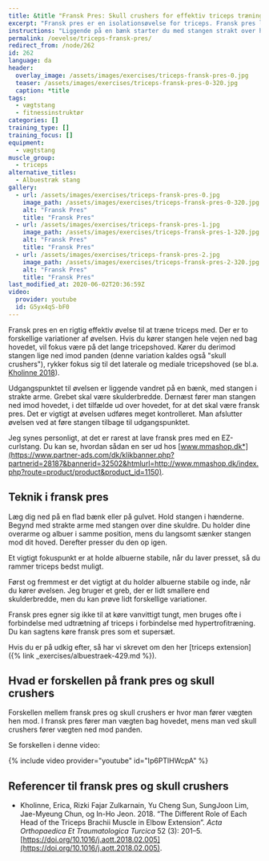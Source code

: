 ```yaml
---
title: &title "Fransk Pres: Skull crushers for effektiv triceps træning"
excerpt: "Fransk pres er en isolationsøvelse for triceps. Fransk pres laves vandret på en bænk eller på gulvet med en vægtstang eller håndvægte. Øvelsen kaldes også skull crushers i en variation."
instructions: "Liggende på en bænk starter du med stangen strakt over hovedet. Dernæst føres stangen ned bag hovedet eller mod panden, mens dine albuer bliver i nogenlunde samme position."
permalink: /oevelse/triceps-fransk-pres/
redirect_from: /node/262
id: 262
language: da
header:
  overlay_image: /assets/images/exercises/triceps-fransk-pres-0.jpg
  teaser: /assets/images/exercises/triceps-fransk-pres-0-320.jpg
  caption: *title
tags:
  - vægtstang
  - fitnessinstruktør
categories: []
training_type: [] 
training_focus: []
equipment:
  - vægtstang
muscle_group:
  - triceps
alternative_titles:
  - Albuestræk stang
gallery:
  - url: /assets/images/exercises/triceps-fransk-pres-0.jpg
    image_path: /assets/images/exercises/triceps-fransk-pres-0-320.jpg
    alt: "Fransk Pres"
    title: "Fransk Pres"
  - url: /assets/images/exercises/triceps-fransk-pres-1.jpg
    image_path: /assets/images/exercises/triceps-fransk-pres-1-320.jpg
    alt: "Fransk Pres"
    title: "Fransk Pres"
  - url: /assets/images/exercises/triceps-fransk-pres-2.jpg
    image_path: /assets/images/exercises/triceps-fransk-pres-2-320.jpg
    alt: "Fransk Pres"
    title: "Fransk Pres"
last_modified_at: 2020-06-02T20:36:59Z
video:
  provider: youtube
  id: G5yx4qS-bF0
---
```


Fransk pres en en rigtig effektiv øvelse til at træne triceps med. Der er to forskellige variationer af øvelsen. Hvis du kører stangen hele vejen ned bag hovedet, vil fokus være på det lange tricepshoved. Kører du derimod stangen lige ned imod panden (denne variation kaldes også "skull crushers"), rykker fokus sig til det laterale og mediale tricepshoved (se bl.a. [Kholinne 2018](https://pubmed.ncbi.nlm.nih.gov/29503079/)).

Udgangspunktet til øvelsen er liggende vandret på en bænk, med stangen i strakte arme. Grebet skal være skulderbredde. Dernæst fører man stangen ned imod hovedet, i det tilfælde ud over hovedet, for at det skal være fransk pres. Det er vigtigt at øvelsen udføres meget kontrolleret. Man afslutter øvelsen ved at føre stangen tilbage til udgangspunktet.

 Jeg synes personligt, at det er rarest at lave fransk pres med en EZ-curlstang. Du kan se, hvordan sådan en ser ud hos [www.mmashop.dk*](https://www.partner-ads.com/dk/klikbanner.php?partnerid=28187&bannerid=32502&htmlurl=http://www.mmashop.dk/index.php?route=product/product&product_id=1150).

## Teknik i fransk pres

Læg dig ned på en flad bænk eller på gulvet. Hold stangen i hænderne. Begynd med strakte arme med stangen over dine skuldre. Du holder dine overarme og albuer i samme position, mens du langsomt sænker stangen mod dit hoved. Derefter presser du den op igen.

Et vigtigt fokuspunkt er at holde albuerne stabile, når du laver presset, så du rammer triceps bedst muligt.

Først og fremmest er det vigtigt at du holder albuerne stabile og inde, når du kører øvelsen. Jeg bruger et greb, der er lidt smallere end skulderbredde, men du kan prøve lidt forskellige variationer. 

Fransk pres egner sig ikke til at køre vanvittigt tungt, men bruges ofte i forbindelse med udtrætning af triceps i forbindelse med hypertrofitræning. Du kan sagtens køre fransk pres som et supersæt.

Hvis du er på udkig efter, så har vi skrevet om den her [triceps extension]({% link _exercises/albuestraek-429.md %}).

## Hvad er forskellen på frank pres og skull crushers

Forskellen mellem fransk pres og skull crushers er hvor man fører vægten hen mod. I fransk pres fører man vægten bag hovedet, mens man ved skull crushers fører vægten ned mod panden.

Se forskellen i denne video:

{% include video provider="youtube" id="Ip6PTlHWcpA" %}

## Referencer til fransk pres og skull crushers

- Kholinne, Erica, Rizki Fajar Zulkarnain, Yu Cheng Sun, SungJoon Lim, Jae-Myeung Chun, og In-Ho Jeon. 2018. “The Different Role of Each Head of the Triceps Brachii Muscle in Elbow Extension”. _Acta Orthopaedica Et Traumatologica Turcica_ 52 (3): 201–5. [https://doi.org/10.1016/j.aott.2018.02.005](https://doi.org/10.1016/j.aott.2018.02.005).
